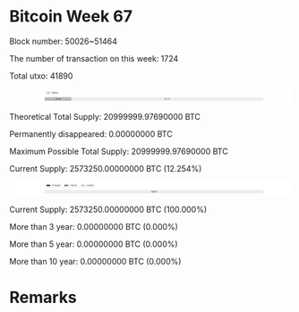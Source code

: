 # Bitcoin Week 67

Block number: 50026~51464

The number of transaction on this week: 1724

Total utxo: 41890

![](../images/mined_week67.png)

Theoretical Total Supply: 20999999.97690000 BTC

Permanently disappeared: 0.00000000 BTC

Maximum Possible Total Supply: 20999999.97690000 BTC

Current Supply: 2573250.00000000 BTC (12.254%)

![](../images/year_week67.png)


Current Supply: 2573250.00000000 BTC (100.000%)

More than 3 year: 0.00000000 BTC (0.000%)

More than 5 year: 0.00000000 BTC (0.000%)

More than 10 year: 0.00000000 BTC (0.000%)

# Remarks

